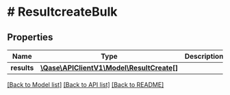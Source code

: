 # # ResultcreateBulk

## Properties

Name | Type | Description | Notes
------------ | ------------- | ------------- | -------------
**results** | [**\Qase\APIClientV1\Model\ResultCreate[]**](ResultCreate.md) |  |

[[Back to Model list]](../../README.md#models) [[Back to API list]](../../README.md#endpoints) [[Back to README]](../../README.md)
